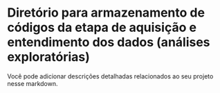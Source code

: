 # Diretório para armazenamento de códigos da etapa de aquisição e entendimento dos dados (análises exploratórias) 

Você pode adicionar descrições detalhadas relacionados ao seu projeto nesse markdown.